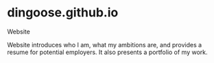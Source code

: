 # dingoose.github.io
Website

Website introduces who I am, what my ambitions are, and provides a resume for potential employers. It also presents a portfolio of my work.
